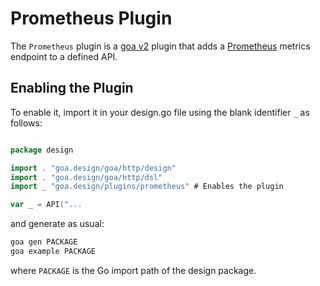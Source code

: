 # Prometheus Plugin

The `Prometheus` plugin is a [goa v2](https://github.com/goadesign/goa/tree/v2) plugin
that adds a [Prometheus](https://github.com/prometheus/prometheus) metrics endpoint to a defined API.

## Enabling the Plugin

To enable it, import it in your design.go file using the blank identifier `_` as follows:

```go

package design

import . "goa.design/goa/http/design"
import . "goa.design/goa/http/dsl"
import _ "goa.design/plugins/prometheus" # Enables the plugin

var _ = API("...
```

and generate as usual:

```bash
goa gen PACKAGE
goa example PACKAGE
```

where `PACKAGE` is the Go import path of the design package.